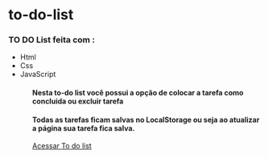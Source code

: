 # to-do-list
 <h3> TO DO List feita com :</h3>
 <ul>
   <li>Html</li>
   <li>Css</li>
   <li>JavaScript</li>
 <ul>
 <h4>Nesta to-do list você possui a opção de colocar a tarefa como concluida ou excluir tarefa</h4>
 <h4>Todas as tarefas ficam salvas no LocalStorage ou seja ao atualizar a página sua tarefa fica salva.</h4>
  <a href="https://inquisitive-capybara-4f405f.netlify.app/" targer="_blank">Acessar To do list</a>

